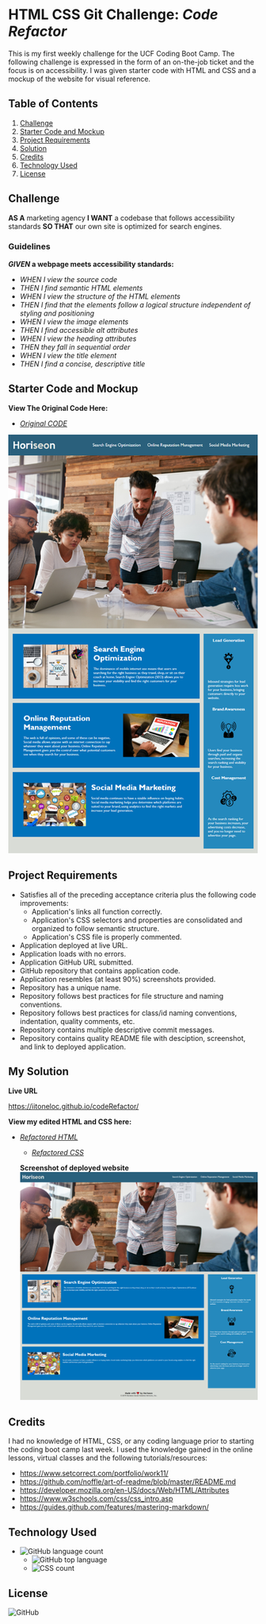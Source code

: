 # **HTML CSS Git Challenge**: *Code Refactor*
This is my first weekly challenge for the UCF Coding Boot Camp. The following challenge is expressed in the form of an on-the-job ticket and the focus is on accessibility. I was given starter code with HTML and CSS and a mockup of the website for visual reference.  

## **Table of Contents**

1. [Challenge](https://github.com/iiTONELOC/codeRefactor#challenge)
2. [Starter Code and Mockup](https://github.com/iiTONELOC/codeRefactor#starter-code-and-mockup)
3. [Project Requirements](https://github.com/iiTONELOC/codeRefactor#project-requirements)
4. [Solution](https://github.com/iiTONELOC/codeRefactor#my-solution)
5. [Credits](https://github.com/iiTONELOC/codeRefactor#credits)
6. [Technology Used](https://github.com/iiTONELOC/codeRefactor#technology-used)
7. [License](https://github.com/iiTONELOC/codeRefactor#license)

## **Challenge**

__AS A__ marketing agency
__I WANT__ a codebase that follows accessibility standards
__SO THAT__ our own site is optimized for search engines.

### **Guidelines** ###
__*GIVEN* a webpage meets accessibility standards:__

* _WHEN I view the source code_
* _THEN I find semantic HTML elements_
* _WHEN I view the structure of the HTML elements_
* _THEN I find that the elements follow a logical structure independent of styling and positioning_
* _WHEN I view the image elements_
* _THEN I find accessible alt attributes_
* _WHEN I view the heading attributes_
* _THEN they fall in sequential order_
* _WHEN I view the title element_
* _THEN I find a concise, descriptive title_

## **Starter Code and Mockup**
**View The Original Code Here:**
* [*Original CODE*](https://github.com/iiTONELOC/codeRefactor//blob/master/assets/startercode)


![Image of Mockup](https://github.com/iiTONELOC/codeRefactor/blob/master/assets/images/01-html-css-git-homework-demo.png)

## **Project Requirements**
* Satisfies all of the preceding acceptance criteria plus the following code improvements:
  * Application's links all function correctly.
  * Application's CSS selectors and properties are consolidated and organized to follow semantic structure.
  * Application's CSS file is properly commented.
* Application deployed at live URL.
* Application loads with no errors.
* Application GitHub URL submitted.
* GitHub repository that contains application code.
* Application resembles (at least 90%) screenshots provided.
* Repository has a unique name.
* Repository follows best practices for file structure and naming conventions.
* Repository follows best practices for class/id naming conventions, indentation, quality comments, etc.
* Repository contains multiple descriptive commit messages.
* Repository contains quality README file with desciption, screenshot, and link to deployed application.

## **My Solution**

**Live URL**

https://iitoneloc.github.io/codeRefactor/

**View my edited HTML and CSS here:**
* [*Refactored HTML*](https://github.com/iiTONELOC/codeRefactor/blob/master/index.html)
  * [*Refactored CSS*](https://github.com/iiTONELOC/codeRefactor/blob/master/assets/css/style.css)

  **Screenshot of deployed website**
  ![Image of Deployed URL](https://github.com/iiTONELOC/codeRefactor/blob/master/assets/images/solvedscreenshot.png)

## **Credits**
I had no knowledge of HTML, CSS, or any coding language prior to starting the coding boot camp last week. I used the knowledge gained in the online lessons, virtual classes and the following tutorials/resources:
* https://www.setcorrect.com/portfolio/work11/
* https://github.com/noffle/art-of-readme/blob/master/README.md
* https://developer.mozilla.org/en-US/docs/Web/HTML/Attributes
* https://www.w3schools.com/css/css_intro.asp
* https://guides.github.com/features/mastering-markdown/ 

## **Technology Used**
* ![GitHub language count](https://img.shields.io/github/languages/count/iiTONELOC/codeRefactor)
  * ![GitHub top language](https://img.shields.io/github/languages/top/iiTONELOC/codeRefactor)
  * ![CSS count](https://img.shields.io/badge/CSS-43.4%25-blue)
## **License**

![GitHub](https://img.shields.io/github/license/iiTONELOC/codeRefactor)